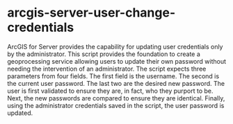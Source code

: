 arcgis-server-user-change-credentials
=====================================

ArcGIS for Server provides the capability for updating user credentials only by the administrator. This script provides the foundation to create a geoprocessing service allowing users to update their own password without needing the intervention of an administrator. The script expects three parameters from four fields. The first field is the username. The second is the current user password. The last two are the desired new password. The user is first validated to ensure they are, in fact, who they purport to be. Next, the new passwords are compared to ensure they are identical. Finally, using the administrator credentials saved in the script, the user password is updated.
